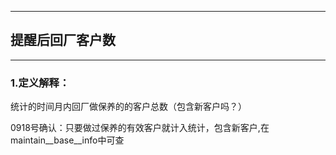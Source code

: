 
---

## 提醒后回厂客户数
---------

### 1.定义解释：

统计的时间月内回厂做保养的的客户总数（包含新客户吗？）

0918号确认：只要做过保养的有效客户就计入统计，包含新客户,在maintain\__base\__info中可查


